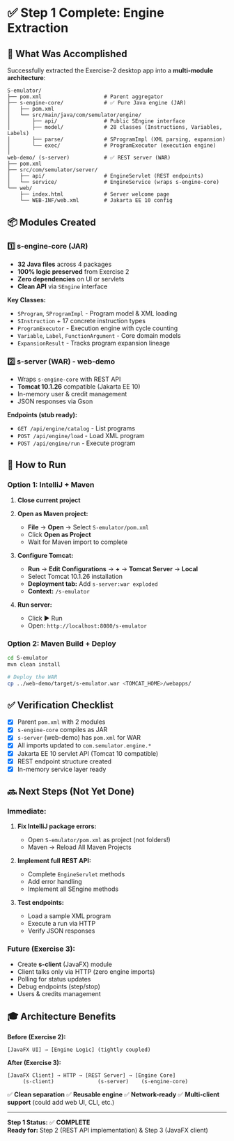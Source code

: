 # ✅ Step 1 Complete: Engine Extraction

## 🎯 What Was Accomplished

Successfully extracted the Exercise-2 desktop app into a **multi-module architecture**:

```
S-emulator/
├── pom.xml                    # Parent aggregator
├── s-engine-core/             # ✅ Pure Java engine (JAR)
│   ├── pom.xml
│   └── src/main/java/com/semulator/engine/
│       ├── api/               # Public SEngine interface
│       ├── model/             # 28 classes (Instructions, Variables, Labels)
│       ├── parse/             # SProgramImpl (XML parsing, expansion)
│       └── exec/              # ProgramExecutor (execution engine)
│
web-demo/ (s-server)           # ✅ REST server (WAR)
├── pom.xml
├── src/com/semulator/server/
│   ├── api/                   # EngineServlet (REST endpoints)
│   └── service/               # EngineService (wraps s-engine-core)
└── web/
    ├── index.html             # Server welcome page
    └── WEB-INF/web.xml        # Jakarta EE 10 config
```

## 📦 Modules Created

### 1️⃣ **s-engine-core** (JAR)

- **32 Java files** across 4 packages
- **100% logic preserved** from Exercise 2
- **Zero dependencies** on UI or servlets
- **Clean API** via `SEngine` interface

**Key Classes:**

- `SProgram`, `SProgramImpl` - Program model & XML loading
- `SInstruction` + 17 concrete instruction types
- `ProgramExecutor` - Execution engine with cycle counting
- `Variable`, `Label`, `FunctionArgument` - Core domain models
- `ExpansionResult` - Tracks program expansion lineage

### 2️⃣ **s-server** (WAR) - web-demo

- Wraps `s-engine-core` with REST API
- **Tomcat 10.1.26** compatible (Jakarta EE 10)
- In-memory user & credit management
- JSON responses via Gson

**Endpoints (stub ready):**

- `GET /api/engine/catalog` - List programs
- `POST /api/engine/load` - Load XML program
- `POST /api/engine/run` - Execute program

## 🔧 How to Run

### Option 1: IntelliJ + Maven

1. **Close current project**

2. **Open as Maven project:**

   - **File** → **Open** → Select `S-emulator/pom.xml`
   - Click **Open as Project**
   - Wait for Maven import to complete

3. **Configure Tomcat:**

   - **Run** → **Edit Configurations** → **+** → **Tomcat Server** → **Local**
   - Select Tomcat 10.1.26 installation
   - **Deployment tab:** Add `s-server:war exploded`
   - **Context:** `/s-emulator`

4. **Run server:**
   - Click ▶ Run
   - Open: `http://localhost:8080/s-emulator`

### Option 2: Maven Build + Deploy

```bash
cd S-emulator
mvn clean install

# Deploy the WAR
cp ../web-demo/target/s-emulator.war <TOMCAT_HOME>/webapps/
```

## ✅ Verification Checklist

- [x] Parent `pom.xml` with 2 modules
- [x] `s-engine-core` compiles as JAR
- [x] `s-server` (web-demo) has `pom.xml` for WAR
- [x] All imports updated to `com.semulator.engine.*`
- [x] Jakarta EE 10 servlet API (Tomcat 10 compatible)
- [x] REST endpoint structure created
- [x] In-memory service layer ready

## 🔜 Next Steps (Not Yet Done)

### Immediate:

1. **Fix IntelliJ package errors:**

   - Open `S-emulator/pom.xml` as project (not folders!)
   - Maven → Reload All Maven Projects

2. **Implement full REST API:**

   - Complete `EngineServlet` methods
   - Add error handling
   - Implement all SEngine methods

3. **Test endpoints:**
   - Load a sample XML program
   - Execute a run via HTTP
   - Verify JSON responses

### Future (Exercise 3):

- Create **s-client** (JavaFX) module
- Client talks only via HTTP (zero engine imports)
- Polling for status updates
- Debug endpoints (step/stop)
- Users & credits management

## 🎓 Architecture Benefits

**Before (Exercise 2):**

```
[JavaFX UI] → [Engine Logic] (tightly coupled)
```

**After (Exercise 3):**

```
[JavaFX Client] → HTTP → [REST Server] → [Engine Core]
     (s-client)              (s-server)    (s-engine-core)
```

✅ **Clean separation**
✅ **Reusable engine**
✅ **Network-ready**
✅ **Multi-client support** (could add web UI, CLI, etc.)

---

**Step 1 Status:** ✅ **COMPLETE**  
**Ready for:** Step 2 (REST API implementation) & Step 3 (JavaFX client)
